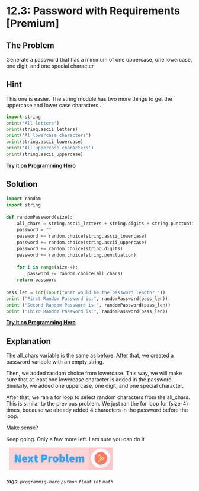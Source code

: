 # 12.3: Password with Requirements [Premium]

## The Problem
Generate a password that has a minimum of one uppercase, one lowercase, one digit, and one special character

## Hint
This one is easier. The string module has two more things to get the uppercase and lower case characters...

```python
import string
print('All letters')
print(string.ascii_letters)
print('Al lowercase characters')
print(string.ascii_lowercase)
print('All uppercase characters')
print(string.ascii_uppercase)
```
 
**[Try it on Programming Hero](https://play.google.com/store/apps/details?id=com.learnprogramming.codecamp)**

## Solution
```python
import random
import string
 
def randomPassword(size):
	all_chars = string.ascii_letters + string.digits + string.punctuation
	password = ""
	password += random.choice(string.ascii_lowercase)
	password += random.choice(string.ascii_uppercase)
	password += random.choice(string.digits)
	password += random.choice(string.punctuation)
	
	for i in range(size-4):
		password += random.choice(all_chars)
	return password
 
pass_len = int(input("What would be the password length? "))
print ("First Random Password is:", randomPassword(pass_len))
print ("Second Random Password is:", randomPassword(pass_len))
print ("Third Random Password is:", randomPassword(pass_len))
```
**[Try it on Programming Hero](https://play.google.com/store/apps/details?id=com.learnprogramming.codecamp)**

## Explanation
The all_chars variable is the same as before. After that, we created a password variable with an empty string. 

Then, we added random choice from lowercase. This way, we will make sure that at least one lowercase character is added in the password. Similarly, we added one uppercase, one digit, and one special character.

After that, we ran a for loop to select random characters from the all_chars. This is similar to the previous problem. We just ran the for loop for (size-4) times, because we already added 4 characters in the password before the loop.

Make sense?

Keep going. Only a few more left. I am sure you can do it 


&nbsp;
[![Next Page](assets/next-button.png)](Permutations.md)
&nbsp;

###### tags: `programmig-hero` `python` `float` `int` `math`